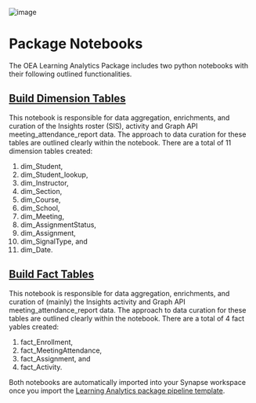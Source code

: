 ![image](https://user-images.githubusercontent.com/63133369/214876160-0ba453a5-7c89-41dd-8504-898d1f805389.png)

# Package Notebooks

The OEA Learning Analytics Package includes two python notebooks with their following outlined functionalities.

## [Build Dimension Tables](https://github.com/microsoft/OpenEduAnalytics/blob/main/packages/package_catalog/Learning_Analytics/notebooks/LA_build_dimension_tables.ipynb)
This notebook is responsible for data aggregation, enrichments, and curation of the Insights roster (SIS), activity and Graph API meeting_attendance_report data. The approach to data curation for these tables are outlined clearly within the notebook. There are a total of 11 dimension tables created: 
1. dim_Student,
2. dim_Student_lookup, 
3. dim_Instructor, 
4. dim_Section, 
5. dim_Course, 
6. dim_School, 
7. dim_Meeting,
8. dim_AssignmentStatus, 
9. dim_Assignment, 
10. dim_SignalType, and
11. dim_Date.

## [Build Fact Tables](https://github.com/microsoft/OpenEduAnalytics/blob/main/packages/package_catalog/Learning_Analytics/notebooks/LA_build_fact_tables.ipynb)
This notebook is responsible for data aggregation, enrichments, and curation of (mainly) the Insights activity and Graph API meeting_attendance_report data. The approach to data curation for these tables are outlined clearly within the notebook. There are a total of 4 fact yables created: 
1. fact_Enrollment,
2. fact_MeetingAttendance, 
3. fact_Assignment, and
3. fact_Activity.

Both notebooks are automatically imported into your Synapse workspace once you import the [Learning Analytics package pipeline template](https://github.com/microsoft/OpenEduAnalytics/tree/main/packages/package_catalog/Learning_Analytics/pipeline).
